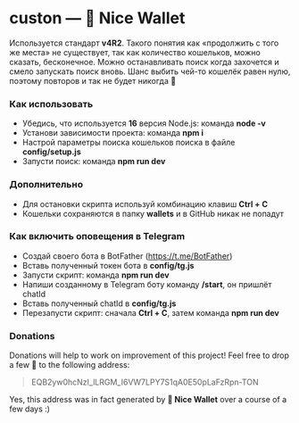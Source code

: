 # custon — 💎 Nice Wallet

Используется стандарт **v4R2**. Такого понятия как «продолжить с того же места» не существует, так как количество кошельков, можно сказать, бесконечное. Можно останавливать поиск когда захочется и смело запускать поиск вновь. Шанс выбить чей-то кошелёк равен нулю, поэтому повторов и так не будет никогда 👀

### Как использовать
- Убедись, что используется **16** версия Node.js: команда **node -v**
- Установи зависимости проекта: команда **npm i**
- Настрой параметры поиска кошельков поиска в файле **config/setup.js**
- Запусти поиск: команда **npm run dev**

### Дополнительно
- Для остановки скрипта используй комбинацию клавиш **Ctrl + C**
- Кошельки сохраняются в папку **wallets** и в GitHub никак не попадут

### Как включить оповещения в Telegram
- Создай своего бота в BotFather (https://t.me/BotFather)
- Вставь полученный токен бота в **config/tg.js**
- Запусти скрипт: команда **npm run dev**
- Напиши созданному в Telegram боту команду **/start**, он пришлёт chatId
- Вставь полученный chatId в **config/tg.js**
- Перезапусти скрипт: сначала **Ctrl + C**, затем команда **npm run dev**

### Donations
Donations will help to work on improvement of this project! Feel free to drop a few 💎 to the following address:

> EQB2yw0hcNzI_lLRGM_I6VW7LPY7S1qA0E50pLaFzRpn-TON

Yes, this address was in fact generated by **💎 Nice Wallet** over a course of a few days :)
